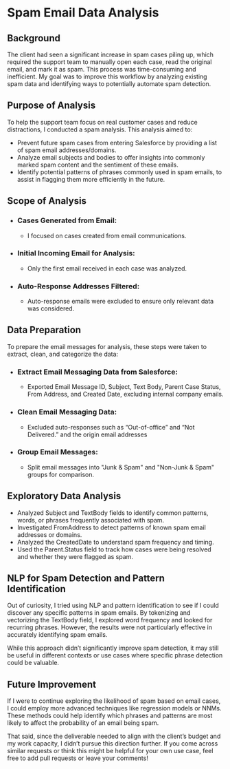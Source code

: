 # Spam Email Data Analysis
## Background
The client had seen a significant increase in spam cases piling up, which required the support team to manually open each case, read the original email, and mark it as spam. This process was time-consuming and inefficient. My goal was to improve this workflow by analyzing existing spam data and identifying ways to potentially automate spam detection.

## Purpose of Analysis
To help the support team focus on real customer cases and reduce distractions, I conducted a spam analysis. This analysis aimed to:
- Prevent future spam cases from entering Salesforce by providing a list of spam email addresses/domains.
- Analyze email subjects and bodies to offer insights into commonly marked spam content and the sentiment of these emails.
- Identify potential patterns of phrases commonly used in spam emails, to assist in flagging them more efficiently in the future.

## Scope of Analysis
- ### Cases Generated from Email:
  - I focused on cases created from email communications.
- ### Initial Incoming Email for Analysis:
  - Only the first email received in each case was analyzed.
- ### Auto-Response Addresses Filtered:
  - Auto-response emails were excluded to ensure only relevant data was considered.

## Data Preparation
To prepare the email messages for analysis, these steps were taken to extract, clean, and categorize the data:
- ### Extract Email Messaging Data from Salesforce:
  - Exported Email Message ID, Subject, Text Body, Parent Case Status, From Address, and Created Date, excluding internal company emails.
- ### Clean Email Messaging Data:
  - Excluded auto-responses such as “Out-of-office” and “Not Delivered.” and the origin email addresses
- ### Group Email Messages:
  - Split email messages into "Junk & Spam" and "Non-Junk & Spam" groups for comparison.
 
## Exploratory Data Analysis
- Analyzed Subject and TextBody fields to identify common patterns, words, or phrases frequently associated with spam.
- Investigated FromAddress to detect patterns of known spam email addresses or domains.
- Analyzed the CreatedDate to understand spam frequency and timing.
- Used the Parent.Status field to track how cases were being resolved and whether they were flagged as spam.

## NLP for Spam Detection and Pattern Identification
Out of curiosity, I tried using NLP and pattern identification to see if I could discover any specific patterns in spam emails. By tokenizing and vectorizing the TextBody field, I explored word frequency and looked for recurring phrases. However, the results were not particularly effective in accurately identifying spam emails.

While this approach didn’t significantly improve spam detection, it may still be useful in different contexts or use cases where specific phrase detection could be valuable.

## Future Improvement
If I were to continue exploring the likelihood of spam based on email cases, I could employ more advanced techniques like regression models or NNMs. These methods could help identify which phrases and patterns are most likely to affect the probability of an email being spam.

That said, since the deliverable needed to align with the client’s budget and my work capacity, I didn’t pursue this direction further. If you come across similar requests or think this might be helpful for your own use case, feel free to add pull requests or leave your comments!

